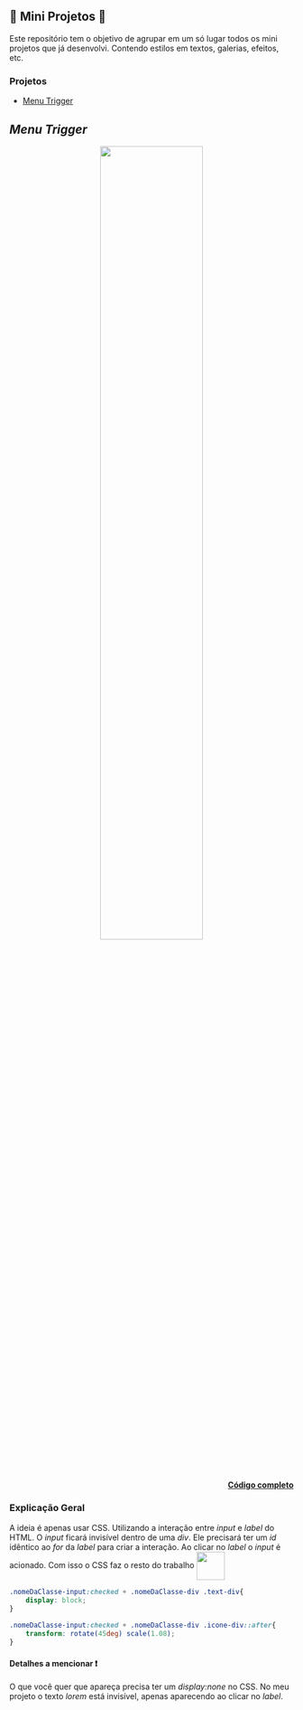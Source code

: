 ## :star2: Mini Projetos :star2:
 

<p align='justify'>

 Este repositório tem o objetivo de agrupar em um só lugar todos os mini projetos que já desenvolvi. Contendo estilos em textos, galerias, efeitos, etc. 
 
</p>

### Projetos
* [Menu Trigger](#id01)

## <i> Menu Trigger <a name="id01"></a> </i>

<p align="center">
   <img src="https://user-images.githubusercontent.com/84794798/151982515-913ab4ac-8773-47b5-ae44-b18f616a209e.jpg" alt="" width="60%" >
</p>

<h4 align='right'>

[Código completo](https://github.com/DiogoLCarvalho/mini-projetos/tree/main/codigos/pj001) 
 
</h4>

### Explicação Geral

<p  'align= justify'>
 
A ideia é apenas usar CSS. Utilizando a interação entre <i>input</i> e <i>label</i> do HTML. O <i>input</i> ficará invisível dentro de uma <i>div</i>. Ele precisará ter um <i>id</i> idêntico ao <i>for</i> da <i>label</i> para criar a interação. Ao clicar no <i>label</i> o <i>input</i> é acionado. Com isso o CSS faz o resto do trabalho <img src="https://c.tenor.com/Iv28avwJBSgAAAAj/oh-yeah-pikachu.gif" width="50px"  align="center">

</p>

```css
.nomeDaClasse-input:checked + .nomeDaClasse-div .text-div{
    display: block;
}
   
.nomeDaClasse-input:checked + .nomeDaClasse-div .icone-div::after{
    transform: rotate(45deg) scale(1.08);
}
```

#### Detalhes a mencionar :exclamation:

<p  'align= justify'>
 
O que você quer que apareça precisa ter um <i>display:none</i> no CSS. No meu projeto o texto <i>lorem</i> está invisível, apenas aparecendo ao clicar no <i>label</i>. 

</p>
